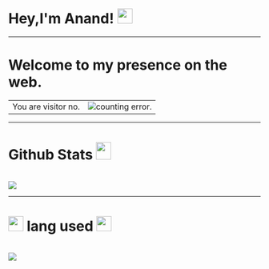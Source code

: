 <h1><b> Hey,I'm Anand! <img src="https://raw.githubusercontent.com/iampavangandhi/iampavangandhi/master/gifs/Hi.gif" width="30px"></b></h1>


---

<h1>Welcome to my presence on the web.</h1>
<table>
  <tr>
    <td>You are visitor no.</td>
    <td><img src="https://profile-counter.glitch.me/anandmohan23/count.svg" alt="counting error." /></td>
  </tr>
</table>

---


<h1> <b>Github Stats <img src="https://media.giphy.com/media/cj87CxfRtrUifF3Ryk/giphy.gif" width="30px" height="35px"></b> </h1>

<br/>
<!-- stats A+ -->
<img src="https://github-readme-stats-mu-dusky.vercel.app/api?username=anandmohan23&show_icons=true&theme=highcontrast&count_private=true&include_all_commits=true" />


---



<h1> <b> <img src="https://media.giphy.com/media/2Ygy0khwewLgMSYM0t/giphy.gif" height="30px" width-"30px"> lang used
 <img src="https://media.giphy.com/media/2Ygy0khwewLgMSYM0t/giphy.gif" height="30px" width-"30px"> </b> </h1>
 
 <br/>
<a href="https://github.com/anandmohan23/anandmohan23">
  <img align="center" src="https://github-readme-stats-mu-dusky.vercel.app/api/top-langs/?username=anandmohan23&title_color=ffffff&text_color=c9cacc&icon_color=2bbc8a&bg_color=1d1f21" />
</a>

